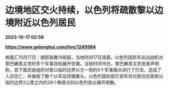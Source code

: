 # 边境地区交火持续，以色列将疏散黎以边境附近以色列居民

**2023-10-17 02:58**

**https://www.gelonghui.com/live/1249984**

格隆汇10月17日｜据耶路撒冷邮报，当地时间17日凌晨，以色列国防军出动战机对黎巴嫩真主党的多个军事目标展开空袭。当地时间16日，黎巴嫩真主党发表声明称，其下属武装组织对黎以临时边界以方一侧的5个军事据点进行了打击，造成了人员伤亡，并摧毁了数个以军监控摄像头。以色列国防部已宣布将对居住在距黎以临时边界2公里之内的28个聚居点的以色列民众展开疏散。